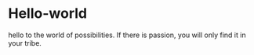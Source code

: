 # Hello-world
hello to the world of possibilities. 
If there is passion, you will only find it in your tribe. 
